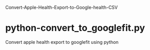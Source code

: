 Convert-Apple-Health-Export-to-Google-health-CSV 
# python-convert_to_googlefit.py
Convert apple health export to googlefit using python
